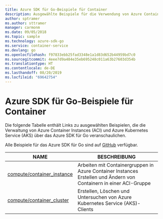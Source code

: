 ```yaml
---
title: Azure SDK für Go-Beispiele für Container
description: Ausgewählte Beispiele für die Verwendung von Azure Container Instances und Azure Kubernetes Service über das Azure SDK für Go
author: sptramer
ms.author: sttramer
manager: carmonm
ms.date: 09/05/2018
ms.topic: sample
ms.technology: azure-sdk-go
ms.service: container-service
ms.devlang: go
ms.openlocfilehash: f97833ebb25fad3348e1a1d83d652b44959bd7c0
ms.sourcegitcommit: 4eee7d9a484e35eb695248c011a63b27603d354b
ms.translationtype: HT
ms.contentlocale: de-DE
ms.lasthandoff: 08/20/2019
ms.locfileid: "69642754"
---
```

# <a name="azure-sdk-for-go-samples-for-containers"></a>Azure SDK für Go-Beispiele für Container

Die folgende Tabelle enthält Links zu ausgewählten Beispielen, die die Verwaltung von Azure Container Instances (ACI) und Azure Kubernetes Service (AKS) über das Azure SDK für Go veranschaulichen.

Alle Beispiele für das Azure SDK für Go sind auf [GitHub](https://github.com/Azure-Samples/azure-sdk-for-go-samples) verfügbar.

| NAME | BESCHREIBUNG |
|------|-------------|
| [compute/container_instance](https://github.com/Azure-Samples/azure-sdk-for-go-samples/blob/master/compute/container_instance.go) | Arbeiten mit Containergruppen in Azure Container Instances Erstellen und Ändern von Containern in einer ACI-Gruppe |
| [compute/container_cluster](https://github.com/Azure-Samples/azure-sdk-for-go-samples/blob/master/compute/container_cluster.go) | Erstellen, Löschen und Untersuchen von Azure Kubernetes Service (AKS)-Clients |
